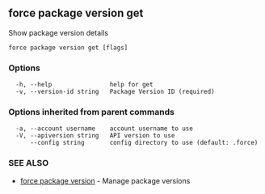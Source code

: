## force package version get

Show package version details

```
force package version get [flags]
```

### Options

```
  -h, --help                help for get
  -v, --version-id string   Package Version ID (required)
```

### Options inherited from parent commands

```
  -a, --account username    account username to use
  -V, --apiversion string   API version to use
      --config string       config directory to use (default: .force)
```

### SEE ALSO

* [force package version](force_package_version.md)	 - Manage package versions


